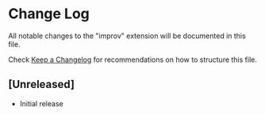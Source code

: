 # Change Log
All notable changes to the "improv" extension will be documented in this file.

Check [Keep a Changelog](http://keepachangelog.com/) for recommendations on how to structure this file.

## [Unreleased]
- Initial release